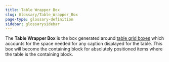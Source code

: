 ```yaml
---
title: Table Wrapper Box
slug: Glossary/Table_Wrapper_Box
page-type: glossary-definition
sidebar: glossarysidebar
---
```



The **Table Wrapper Box** is the box generated around [table grid boxes](/en-US/docs/Glossary/Table_Grid_Box) which accounts for the space needed for any caption displayed for the table. This box will become the containing block for absolutely positioned items where the table is the containing block.
